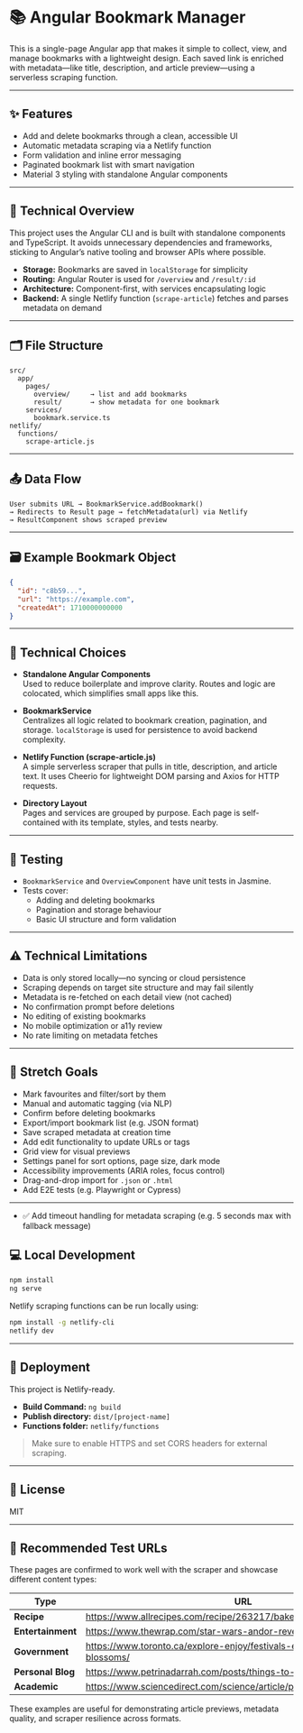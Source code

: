 # 📚 Angular Bookmark Manager

This is a single-page Angular app that makes it simple to collect, view, and manage bookmarks with a lightweight design. Each saved link is enriched with metadata—like title, description, and article preview—using a serverless scraping function.

---

## ✨ Features

- Add and delete bookmarks through a clean, accessible UI
- Automatic metadata scraping via a Netlify function
- Form validation and inline error messaging
- Paginated bookmark list with smart navigation
- Material 3 styling with standalone Angular components

---

## 🧠 Technical Overview

This project uses the Angular CLI and is built with standalone components and TypeScript. It avoids unnecessary dependencies and frameworks, sticking to Angular’s native tooling and browser APIs where possible.

- **Storage:** Bookmarks are saved in `localStorage` for simplicity
- **Routing:** Angular Router is used for `/overview` and `/result/:id`
- **Architecture:** Component-first, with services encapsulating logic
- **Backend:** A single Netlify function (`scrape-article`) fetches and parses metadata on demand

---

## 🗂 File Structure

```
src/
  app/
    pages/
      overview/     → list and add bookmarks
      result/       → show metadata for one bookmark
    services/
      bookmark.service.ts
netlify/
  functions/
    scrape-article.js
```

---

## 📤 Data Flow

```
User submits URL → BookmarkService.addBookmark()
→ Redirects to Result page → fetchMetadata(url) via Netlify
→ ResultComponent shows scraped preview
```

---

## 🗃 Example Bookmark Object

```json
{
  "id": "c8b59...",
  "url": "https://example.com",
  "createdAt": 1710000000000
}
```

---

## 🔧 Technical Choices

- **Standalone Angular Components**  
  Used to reduce boilerplate and improve clarity. Routes and logic are colocated, which simplifies small apps like this.

- **BookmarkService**  
  Centralizes all logic related to bookmark creation, pagination, and storage. `localStorage` is used for persistence to avoid backend complexity.

- **Netlify Function (scrape-article.js)**  
  A simple serverless scraper that pulls in title, description, and article text. It uses Cheerio for lightweight DOM parsing and Axios for HTTP requests.

- **Directory Layout**  
  Pages and services are grouped by purpose. Each page is self-contained with its template, styles, and tests nearby.

---

## 🧪 Testing

- `BookmarkService` and `OverviewComponent` have unit tests in Jasmine.
- Tests cover:
  - Adding and deleting bookmarks
  - Pagination and storage behaviour
  - Basic UI structure and form validation

---

## ⚠️ Technical Limitations

- Data is only stored locally—no syncing or cloud persistence
- Scraping depends on target site structure and may fail silently
- Metadata is re-fetched on each detail view (not cached)
- No confirmation prompt before deletions
- No editing of existing bookmarks
- No mobile optimization or a11y review
- No rate limiting on metadata fetches

---

## 🌱 Stretch Goals

- Mark favourites and filter/sort by them
- Manual and automatic tagging (via NLP)
- Confirm before deleting bookmarks
- Export/import bookmark list (e.g. JSON format)
- Save scraped metadata at creation time
- Add edit functionality to update URLs or tags
- Grid view for visual previews
- Settings panel for sort options, page size, dark mode
- Accessibility improvements (ARIA roles, focus control)
- Drag-and-drop import for `.json` or `.html`
- Add E2E tests (e.g. Playwright or Cypress)

---
- ✅ Add timeout handling for metadata scraping (e.g. 5 seconds max with fallback message)

## 💻 Local Development

```bash
npm install
ng serve
```

Netlify scraping functions can be run locally using:

```bash
npm install -g netlify-cli
netlify dev
```

---

## 🚀 Deployment

This project is Netlify-ready.

- **Build Command:** `ng build`
- **Publish directory:** `dist/[project-name]`
- **Functions folder:** `netlify/functions`

> Make sure to enable HTTPS and set CORS headers for external scraping.

---

## 📄 License

MIT


---

## 🧪 Recommended Test URLs

These pages are confirmed to work well with the scraper and showcase different content types:

| Type               | URL |
|--------------------|-----|
| **Recipe**         | https://www.allrecipes.com/recipe/263217/baked-salmon-in-foil/ |
| **Entertainment**  | https://www.thewrap.com/star-wars-andor-revenue-disney-plus/ |
| **Government**     | https://www.toronto.ca/explore-enjoy/festivals-events/cherry-blossoms/ |
| **Personal Blog**  | https://www.petrinadarrah.com/posts/things-to-do-auckland |
| **Academic**       | https://www.sciencedirect.com/science/article/pii/S2666603022000136 |

These examples are useful for demonstrating article previews, metadata quality, and scraper resilience across formats.

